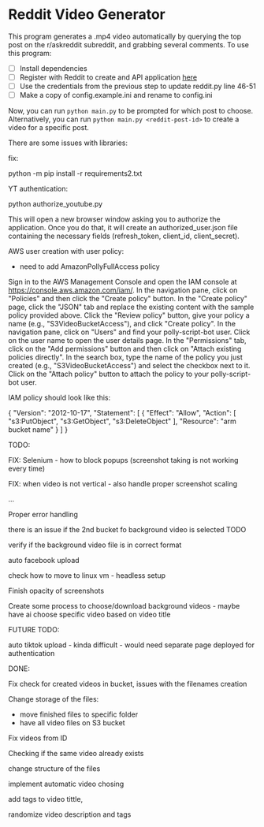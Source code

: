 # Reddit Video Generator

This program generates a .mp4 video automatically by querying the top post on the
r/askreddit subreddit, and grabbing several comments. To use this program:
- [ ] Install dependencies
- [ ] Register with Reddit to create and API application [here](https://www.reddit.com/prefs/apps/)
- [ ] Use the credentials from the previous step to update reddit.py line 46-51
- [ ] Make a copy of config.example.ini and rename to config.ini

Now, you can run `python main.py` to be prompted for which post to choose. Alternatively,
you can run `python main.py <reddit-post-id>` to create a video for a specific post.




There are some issues with libraries:

fix:

python -m pip install -r requirements2.txt



YT authentication:

python authorize_youtube.py

This will open a new browser window asking you to authorize the application. Once you do that, it will create an authorized_user.json file containing the necessary fields (refresh_token, client_id, client_secret).




AWS user creation with user policy:
+ need to add AmazonPollyFullAccess policy

Sign in to the AWS Management Console and open the IAM console at https://console.aws.amazon.com/iam/.
In the navigation pane, click on "Policies" and then click the "Create policy" button.
In the "Create policy" page, click the "JSON" tab and replace the existing content with the sample policy provided above.
Click the "Review policy" button, give your policy a name (e.g., "S3VideoBucketAccess"), and click "Create policy".
In the navigation pane, click on "Users" and find your polly-script-bot user.
Click on the user name to open the user details page. In the "Permissions" tab, click on the "Add permissions" button and then click on "Attach existing policies directly".
In the search box, type the name of the policy you just created (e.g., "S3VideoBucketAccess") and select the checkbox next to it. Click on the "Attach policy" button to attach the policy to your polly-script-bot user.



IAM policy should look like this:


{
    "Version": "2012-10-17",
    "Statement": [
        {
            "Effect": "Allow",
            "Action": [
                "s3:PutObject",
                "s3:GetObject",
                "s3:DeleteObject"
            ],
            "Resource": "arm bucket name"
        }
    ]
}







TODO:

FIX:
Selenium - how to block popups (screenshot taking is not working every time)

FIX:
when video is not vertical - also handle proper screenshot scaling

...

Proper error handling

there is an issue if the 2nd bucket fo background video is selected TODO

verify if the background video file is in correct format

auto facebook upload


check how to move to linux vm - headless setup

Finish opacity of screenshots

Create some process to choose/download background videos - maybe have ai choose specific video based on video title 

FUTURE TODO:

auto tiktok upload - kinda difficult - would need separate page deployed for authentication


DONE:

Fix check for created videos in bucket,
issues with the filenames creation 


Change storage of the files:
- move finished files to specific folder
- have all video files on S3 bucket

Fix videos from ID

Checking if the same video already exists


change structure of the files

implement automatic video chosing

add tags to video tittle, 

randomize video description and tags



